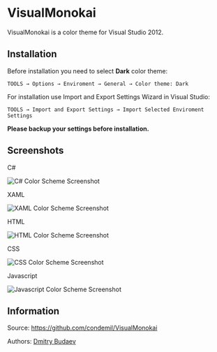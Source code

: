 # VisualMonokai

VisualMonokai is a color theme for Visual Studio 2012.

## Installation

Before installation you need to select **Dark** color theme:

	TOOLS → Options → Enviroment → General → Color theme: Dark

For installation use Import and Export Settings Wizard in Visual Studio:

	TOOLS → Import and Export Settings → Import Selected Enviroment Settings

**Please backup your settings before installation.**


## Screenshots

C#

![C# Color Scheme Screenshot][csharp]


XAML

![XAML Color Scheme Screenshot][xaml]


HTML

![HTML Color Scheme Screenshot][html]


CSS

![CSS Color Scheme Screenshot][css]


Javascript

![Javascript Color Scheme Screenshot][js]

[csharp]:http://raw.github.com/condemil/VisualMonokai/master/Screenshots/cs.png
[xaml]:http://raw.github.com/condemil/VisualMonokai/master/Screenshots/xaml.png
[html]:http://raw.github.com/condemil/VisualMonokai/master/Screenshots/html.png
[css]:http://raw.github.com/condemil/VisualMonokai/master/Screenshots/css.png
[js]:http://raw.github.com/condemil/VisualMonokai/master/Screenshots/js.png


## Information

Source: https://github.com/condemil/VisualMonokai

Authors: [Dmitry Budaev](https://github.com/condemil/)
